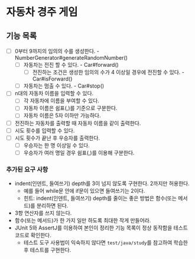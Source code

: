 # 자동차 경주 게임

## 기능 목록

- [ ] 0부터 9까지의 임의의 수를 생성한다. - NumberGenerator#generateRandomNumber()
  - [ ] 자동차는 전진 할 수 있다. - Car#forward()
    - [ ] 전진하는 조건은 생성한 임의의 수가 4 이상일 경우에 전진할 수 있다. - Car#isForward()
  - [ ] 자동차는 멈출 수 있다. - Car#stop()
- [ ] n대의 자동차 이름을 입력할 수 있다.
    - [ ] 각 자동차에 이름을 부여할 수 있다.
    - [ ] 자동차 이름은 쉼표(,)를 기준으로 구분한다.
    - [ ] 자동차 이름은 5자 이하만 가능하다.
- [ ] 전진하는 자동차를 출력할 때 자동차 이름을 같이 출력한다.
- [ ] 시도 횟수를 입력할 수 있다.
- [ ] 시도 횟수가 끝난 후 우승자를 출력한다.
  - [ ] 우승자는 한 명 이상일 수 있다.
  - [ ] 우승자가 여러 명일 경우 쉼표(,)를 이용해 구분한다.

### 추가된 요구 사항

- indent(인덴트, 들여쓰기) depth를 3이 넘지 않도록 구현한다. 2까지만 허용한다.
    - 예를 들어 while문 안에 if문이 있으면 들여쓰기는 2이다.
    - 힌트: indent(인덴트, 들여쓰기) depth를 줄이는 좋은 방법은 함수(또는 메서드)를 분리하면 된다.
- 3항 연산자를 쓰지 않는다.
- 함수(또는 메서드)가 한 가지 일만 하도록 최대한 작게 만들어라.
- JUnit 5와 AssertJ를 이용하여 본인이 정리한 기능 목록이 정상 동작함을 테스트 코드로 확인한다.
    - 테스트 도구 사용법이 익숙하지 않다면 `test/java/study`를 참고하여 학습한 후 테스트를 구현한다.
